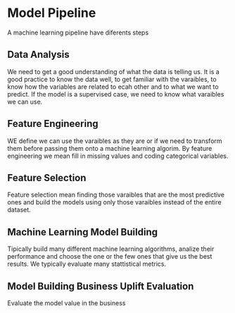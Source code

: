 # Model Pipeline

A machine learning pipeline have diferents steps

## Data Analysis

We need to get a good understanding of what the data is telling us. It is a good practice to know the data well, to get familiar with the varaibles, to know how the variables are related to ecah other and to what we want to predict.
If the model is a supervised case, we need to know what varaibles we can use.

## Feature Engineering

WE define we can use the varaibles as they are or if we need to transform them before passing them onto a machine learning algorim. By feature engineering we mean fill in missing values and coding categorical variables.

## Feature Selection

Feature selection mean finding those varaibles that are the most predictive ones and build the models using only those varaibles instead of the entire dataset.

## Machine Learning Model Building

Tipically build many different machine learning algorithms, analize their performance and choose the one or the few ones that give us the best results. We typically evaluate many stattistical metrics.

## Model Building Business Uplift Evaluation

Evaluate the model value in the business